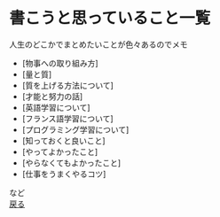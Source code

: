 # 書こうと思っていること一覧

人生のどこかでまとめたいことが色々あるのでメモ  

- [物事への取り組み方]
- [量と質]
- [質を上げる方法について]
- [才能と努力の話]
- [英語学習について]
- [フランス語学習について]
- [プログラミング学習について]
- [知っておくと良いこと]
- [やってよかったこと]
- [やらなくてもよかったこと]
- [仕事をうまくやるコツ]

など  
[戻る](./introduction.md)
